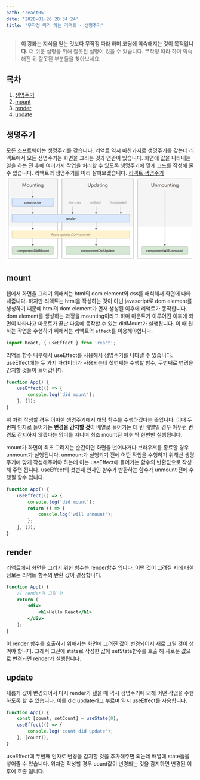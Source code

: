 ```yaml
---
path: 'react05'
date: '2020-01-26 20:34:24'
title: '무작정 따라 하는 리액트 - 생명주기'
---
```


> **이 강좌는 지식을 얻는 것보다 무작정 따라 하며 코딩에 익숙해지는 것이 목적입니다.** 더 쉬운 설명을 위해 잘못된 설명이 있을 수 있습니다. 무작정 따라 하며 익숙해진 뒤 잘못된 부분들을 찾아보세요.

## 목차

1. [생명주기](##생명주기)
2. [mount](##mount)
3. [render](##render)
4. [update](##update)

## 생명주기

모든 소프트웨어는 생명주기를 갖습니다. 리액트 역시 마찬가지로 생명주기를 갖는데 리액트에서 모든 생명주기는 화면을 그리는 것과 연관이 있습니다. 화면에 값을 나타내는 일을 하는 전 후에 여러가지 작업을 처리할 수 있도록 생명주기에 맞게 코드를 작성해 줄 수 있습니다. 리액트의 생명주기를 미리 살펴보겠습니다.
[리액트 생명주기](http://projects.wojtekmaj.pl/react-lifecycle-methods-diagram/)
![리액트 생명주기](images/lifecycle.jpg)

## mount

웹에서 화면을 그리기 위해서는 html의 dom element와 css를 해석해서 화면에 나타내줍니다. 하지만 리액트는 html을 작성하는 것이 아닌 javascript로 dom element를 생성하기 때문에 html의 dom element가 먼저 생성된 이후에 리액트가 동작합니다. dom element를 생성하는 과정을 mounting이라고 하며 마운트가 이루어진 이후에 화면이 나타나고 마운트가 끝난 다음에 동작할 수 있는 didMount가 실행됩니다. 이 때 원하는 작업을 수행하기 위해서는 리액트의 `effect`를 이용해야합니다.

```javascript
import React, { useEffect } from 'react';
```

리액트 함수 내부에서 useEffect를 사용해서 생명주기를 나타낼 수 있습니다. useEffect에는 두 가지 파라미터가 사용되는데 첫번째는 수행할 함수, 두번째로 변경을 감지할 것들이 들어갑니다.

```javascript
function App() {
    useEffect(() => {
        console.log('did mount');
    }, []);
}
```

위 처럼 작성할 경우 어떠한 생명주기에서 해당 함수를 수행하겠다는 뜻입니다. 이때 두번째 인자로 들어가는 **변경을 감지할 것**이 배열로 들어가는 데 빈 배열일 경우 아무런 변경도 감지하지 않겠다는 의미를 지니며 최초 mount된 이후 딱 한번만 실행됩니다.

mount가 화면이 최초 그려지는 순간이면 화면을 벗어나거나 브라우저를 종료할 경우 unmount가 실행됩니다. unmount가 실행되기 전에 어떤 작업을 수행하기 위해선 생명주기에 맞게 작성해주어야 하는데 이는 useEffect에 들어가는 함수의 반환값으로 작성해 주면 됩니다. useEffect의 첫번째 인자인 함수가 반환하는 함수가 unmount 전에 수행될 함수 입니다.

```javascript
function App() {
    useEffect(() => {
        console.log('did mount');
        return () => {
            console.log('will unmount');
        };
    }, []);
}
```

## render

리액트에서 화면을 그리기 위한 함수는 render함수 입니다. 어떤 것이 그려질 지에 대한 정보는 리액트 함수의 반환 값이 결정합니다.

```jsx
function App() {
    // render가 그릴 것
    return (
        <div>
            <h1>Hello React</h1>
        </div>
    );
}
```

이 render 함수를 호출하기 위해서는 화면에 그려진 값이 변경되어서 새로 그릴 것이 생겨야 합니다. 그래서 그전에 state로 작성한 값에 setState함수를 호출 해 새로운 값으로 변경되면 render가 실행됩니다.

## update

새롭게 값이 변경되어서 다시 render가 됐을 때 역시 생명주기에 의해 어떤 작업을 수행하도록 할 수 있습니다. 이를 did update라고 부르며 역시 useEffect를 사용합니다.

```javascript
function App() {
    const [count, setCount] = useState(0);
    useEffect(() => {
        console.log('count did update');
    }, [count]);
}
```

useEffect에 두번째 인자로 변경을 감지할 것을 추가해주면 되는데 배열에 state들을 넣어줄 수 있습니다. 위처럼 작성할 경우 count값이 변경되는 것을 감지하면 변경된 이후에 호출 됩니다.
